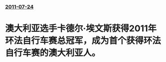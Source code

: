 ### [2011-07-24](/news/2011/07/24/index.md)

##### 
# 澳大利亚选手卡德尔·埃文斯获得2011年环法自行车赛总冠军，成为首个获得环法自行车赛的澳大利亚人。



